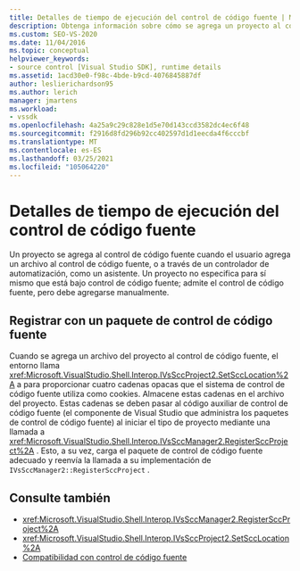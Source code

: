 ```yaml
---
title: Detalles de tiempo de ejecución del control de código fuente | Microsoft Docs
description: Obtenga información sobre cómo se agrega un proyecto al control de código fuente, bien cuando un usuario agrega un archivo al proyecto en el control de código fuente o a través de un controlador de automatización.
ms.custom: SEO-VS-2020
ms.date: 11/04/2016
ms.topic: conceptual
helpviewer_keywords:
- source control [Visual Studio SDK], runtime details
ms.assetid: 1acd30e0-f98c-4bde-b9cd-4076845887df
author: leslierichardson95
ms.author: lerich
manager: jmartens
ms.workload:
- vssdk
ms.openlocfilehash: 4a25a9c29c828e1d5e70d143ccd3582dc4ec6f48
ms.sourcegitcommit: f2916d8fd296b92cc402597d1d1eecda4f6cccbf
ms.translationtype: MT
ms.contentlocale: es-ES
ms.lasthandoff: 03/25/2021
ms.locfileid: "105064220"
---
```

# <a name="source-control-runtime-details"></a>Detalles de tiempo de ejecución del control de código fuente
Un proyecto se agrega al control de código fuente cuando el usuario agrega un archivo al control de código fuente, o a través de un controlador de automatización, como un asistente. Un proyecto no especifica para sí mismo que está bajo control de código fuente; admite el control de código fuente, pero debe agregarse manualmente.

## <a name="registering-with-a-source-control-package"></a>Registrar con un paquete de control de código fuente
 Cuando se agrega un archivo del proyecto al control de código fuente, el entorno llama <xref:Microsoft.VisualStudio.Shell.Interop.IVsSccProject2.SetSccLocation%2A> a para proporcionar cuatro cadenas opacas que el sistema de control de código fuente utiliza como cookies. Almacene estas cadenas en el archivo del proyecto. Estas cadenas se deben pasar al código auxiliar de control de código fuente (el componente de Visual Studio que administra los paquetes de control de código fuente) al iniciar el tipo de proyecto mediante una llamada a <xref:Microsoft.VisualStudio.Shell.Interop.IVsSccManager2.RegisterSccProject%2A> . Esto, a su vez, carga el paquete de control de código fuente adecuado y reenvía la llamada a su implementación de `IVsSccManager2::RegisterSccProject` .

## <a name="see-also"></a>Consulte también
- <xref:Microsoft.VisualStudio.Shell.Interop.IVsSccManager2.RegisterSccProject%2A>
- <xref:Microsoft.VisualStudio.Shell.Interop.IVsSccProject2.SetSccLocation%2A>
- [Compatibilidad con control de código fuente](../../extensibility/internals/supporting-source-control.md)
